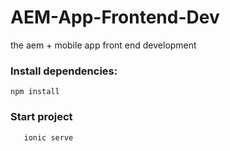 # AEM-App-Frontend-Dev
the aem + mobile app front end development

### Install dependencies:
   
    npm install


### Start project

       ionic serve
